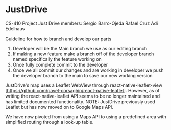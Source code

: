 # JustDrive
CS-410 Project Just Drive
members:
Sergio Barro-Ojeda
Rafael Cruz
Adi Edelhaus

Guideline for how to branch and develop our parts

  1) Developer will be the Main branch we use as our editing branch
  2) If making a new feature make a branch off of the developer branch named specifically the feature working on
  3) Once fully complete commit to the developer
  4) Once we all commit our changes and are working in developer we push the developer branch to the main to save our new working version

JustDrive's map uses a Leaflet WebView through react-native-leaflet-view [https://github.com/pavel-corsaghin/react-native-leaflet]. However, as of writing the react-native-leaflet API seems to be no longer maintained and has limited documented functionality. NOTE: JustDrive previously used Leaflet but has now moved on to Google Maps API.

We have now pivoted from using a Maps API to using a predefined area with simplified routing through a look-up table.